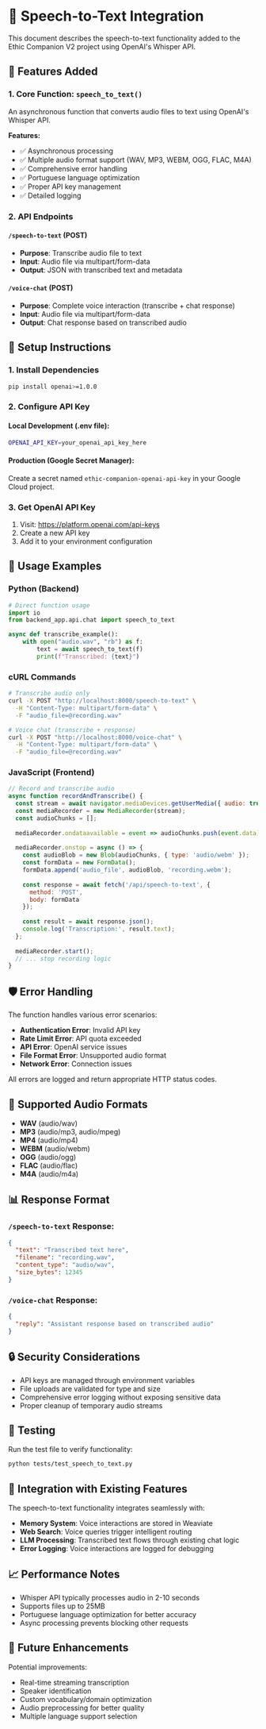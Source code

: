 # 🎤 Speech-to-Text Integration

This document describes the speech-to-text functionality added to the Ethic Companion V2 project using OpenAI's Whisper API.

## 🚀 Features Added

### 1. Core Function: `speech_to_text()`

An asynchronous function that converts audio files to text using OpenAI's Whisper API.

**Features:**
- ✅ Asynchronous processing
- ✅ Multiple audio format support (WAV, MP3, WEBM, OGG, FLAC, M4A)
- ✅ Comprehensive error handling
- ✅ Portuguese language optimization
- ✅ Proper API key management
- ✅ Detailed logging

### 2. API Endpoints

#### `/speech-to-text` (POST)
- **Purpose**: Transcribe audio file to text
- **Input**: Audio file via multipart/form-data
- **Output**: JSON with transcribed text and metadata

#### `/voice-chat` (POST)  
- **Purpose**: Complete voice interaction (transcribe + chat response)
- **Input**: Audio file via multipart/form-data
- **Output**: Chat response based on transcribed audio

## 🔧 Setup Instructions

### 1. Install Dependencies
```bash
pip install openai>=1.0.0
```

### 2. Configure API Key

#### Local Development (.env file):
```bash
OPENAI_API_KEY=your_openai_api_key_here
```

#### Production (Google Secret Manager):
Create a secret named `ethic-companion-openai-api-key` in your Google Cloud project.

### 3. Get OpenAI API Key
1. Visit: https://platform.openai.com/api-keys
2. Create a new API key
3. Add it to your environment configuration

## 📝 Usage Examples

### Python (Backend)
```python
# Direct function usage
import io
from backend_app.api.chat import speech_to_text

async def transcribe_example():
    with open("audio.wav", "rb") as f:
        text = await speech_to_text(f)
        print(f"Transcribed: {text}")
```

### cURL Commands
```bash
# Transcribe audio only
curl -X POST "http://localhost:8000/speech-to-text" \
  -H "Content-Type: multipart/form-data" \
  -F "audio_file=@recording.wav"

# Voice chat (transcribe + response)
curl -X POST "http://localhost:8000/voice-chat" \
  -H "Content-Type: multipart/form-data" \
  -F "audio_file=@recording.wav"
```

### JavaScript (Frontend)
```javascript
// Record and transcribe audio
async function recordAndTranscribe() {
  const stream = await navigator.mediaDevices.getUserMedia({ audio: true });
  const mediaRecorder = new MediaRecorder(stream);
  const audioChunks = [];
  
  mediaRecorder.ondataavailable = event => audioChunks.push(event.data);
  
  mediaRecorder.onstop = async () => {
    const audioBlob = new Blob(audioChunks, { type: 'audio/webm' });
    const formData = new FormData();
    formData.append('audio_file', audioBlob, 'recording.webm');
    
    const response = await fetch('/api/speech-to-text', {
      method: 'POST',
      body: formData
    });
    
    const result = await response.json();
    console.log('Transcription:', result.text);
  };
  
  mediaRecorder.start();
  // ... stop recording logic
}
```

## 🛡️ Error Handling

The function handles various error scenarios:

- **Authentication Error**: Invalid API key
- **Rate Limit Error**: API quota exceeded  
- **API Error**: OpenAI service issues
- **File Format Error**: Unsupported audio format
- **Network Error**: Connection issues

All errors are logged and return appropriate HTTP status codes.

## 🎵 Supported Audio Formats

- **WAV** (audio/wav)
- **MP3** (audio/mp3, audio/mpeg)  
- **MP4** (audio/mp4)
- **WEBM** (audio/webm)
- **OGG** (audio/ogg)
- **FLAC** (audio/flac)
- **M4A** (audio/m4a)

## 📊 Response Format

### `/speech-to-text` Response:
```json
{
  "text": "Transcribed text here",
  "filename": "recording.wav",
  "content_type": "audio/wav",
  "size_bytes": 12345
}
```

### `/voice-chat` Response:
```json
{
  "reply": "Assistant response based on transcribed audio"
}
```

## 🔒 Security Considerations

- API keys are managed through environment variables
- File uploads are validated for type and size
- Comprehensive error logging without exposing sensitive data
- Proper cleanup of temporary audio streams

## 🧪 Testing

Run the test file to verify functionality:
```bash
python tests/test_speech_to_text.py
```

## 🚀 Integration with Existing Features

The speech-to-text functionality integrates seamlessly with:
- **Memory System**: Voice interactions are stored in Weaviate
- **Web Search**: Voice queries trigger intelligent routing
- **LLM Processing**: Transcribed text flows through existing chat logic
- **Error Logging**: Voice interactions are logged for debugging

## 📈 Performance Notes

- Whisper API typically processes audio in 2-10 seconds
- Supports files up to 25MB
- Portuguese language optimization for better accuracy
- Async processing prevents blocking other requests

## 🔄 Future Enhancements

Potential improvements:
- Real-time streaming transcription
- Speaker identification
- Custom vocabulary/domain optimization
- Audio preprocessing for better quality
- Multiple language support selection
